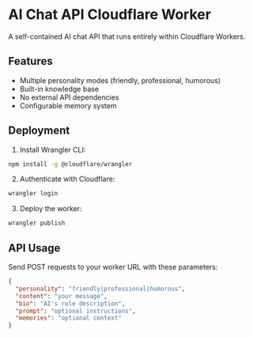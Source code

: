 # AI Chat API Cloudflare Worker

A self-contained AI chat API that runs entirely within Cloudflare Workers.

## Features

- Multiple personality modes (friendly, professional, humorous)
- Built-in knowledge base
- No external API dependencies
- Configurable memory system

## Deployment

1. Install Wrangler CLI:
```bash
npm install -g @cloudflare/wrangler
```

2. Authenticate with Cloudflare:
```bash
wrangler login
```

3. Deploy the worker:
```bash
wrangler publish
```

## API Usage

Send POST requests to your worker URL with these parameters:

```json
{
  "personality": "friendly|professional|humorous",
  "content": "your message",
  "bio": "AI's role description",
  "prompt": "optional instructions",
  "memories": "optional context"
}
```
